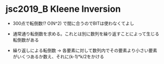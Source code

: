 # jsc2019_B Kleene Inversion  

* 300点で転倒数!?  O(N^2) で間に合うのでBITは使わなくてよし  

* 通常通り転倒数を求める。これとは別に数列を繰り返すことによって生じる転倒数がある  

* 繰り返しによる転倒数 → 各要素に対して数列内でその要素より小さい要素がいくつあるか数え、それに(k-1)*k/2をかける  
